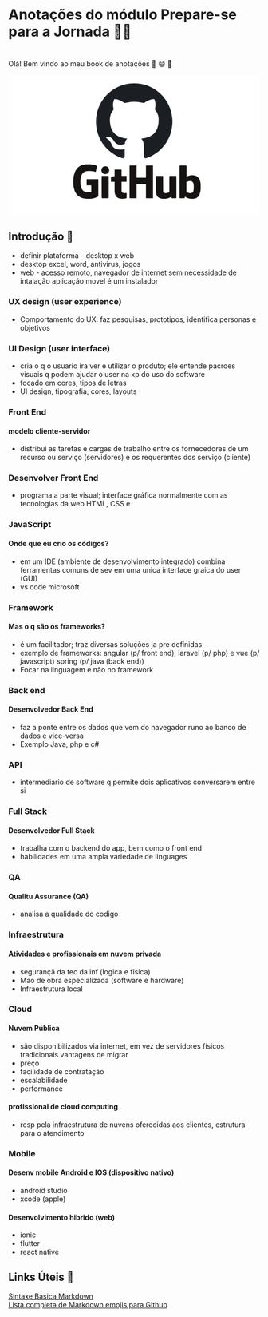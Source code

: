 

# Anotações do módulo Prepare-se para a Jornada :guardsman: <h1>
Olá! Bem vindo ao meu book de anotações :wave: :smile: :blue_book:
 
![Tuxy, GitHub mascot](/assets/images/GitHub.jpg)

## Introdução :loudspeaker:

* definir plataforma - desktop x web
* desktop excel, word, antivirus, jogos
* web - acesso remoto, navegador de internet sem necessidade de intalação aplicação movel é um instalador

### UX design (user experience)
* Comportamento do UX: faz pesquisas, prototipos, identifica personas e objetivos

### UI Design (user interface)
* cria o q o usuario ira ver e utilizar o produto; ele entende pacroes visuais q podem ajudar o user na xp do uso do software
* focado em cores, tipos de letras
* UI design, tipografia, cores, layouts

### Front End
#### modelo cliente-servidor
* distribui as tarefas e cargas de trabalho entre os fornecedores de um recurso ou serviço (servidores) e os requerentes dos serviço (cliente)

### Desenvolver Front End
* programa a parte visual; interface gráfica normalmente com as tecnologias da web HTML, CSS e 

### JavaScript
#### Onde que eu crio os códigos?
* em um IDE (ambiente de desenvolvimento integrado) combina ferramentas comuns de sev em uma unica interface graica do user (GUI)
* vs code microsoft

### Framework
#### Mas o q são os frameworks?
* é um facilitador; traz diversas soluções ja pre definidas 
* exemplo de frameworks: angular (p/ front end), laravel (p/ php) e vue (p/ javascript) spring (p/ java (back end))
* Focar na linguagem e não no framework

### Back end
#### Desenvolvedor Back End
* faz a ponte entre os dados que vem do navegador runo ao banco de dados e vice-versa
* Exemplo Java, php e c#

### API
* intermediario de software q permite dois aplicativos conversarem entre si

### Full Stack
#### Desenvolvedor Full Stack
* trabalha com o backend do app, bem como o front end
* habilidades em uma ampla variedade de linguages

### QA
#### Qualitu Assurance (QA)
* analisa a qualidade do codigo

### Infraestrutura
#### Atividades e profissionais em nuvem privada
* segurançã da tec da inf (logica e fisica)
* Mao de obra especializada (software e hardware)
* Infraestrutura local

### Cloud
#### Nuvem Pública
* são disponibilizados via internet, em vez de servidores físicos tradicionais vantagens de migrar
* preço
* facilidade de contratação
* escalabilidade
* performance
#### profissional de cloud computing
* resp pela infraestrutura de nuvens oferecidas aos clientes, estrutura para o atendimento

### Mobile
#### Desenv mobile Android e IOS (dispositivo nativo)
* android studio 
* xcode (apple)
#### Desenvolvimento hibrido (web)
* ionic
* flutter
* react native
 
 ## Links Úteis :link:
[Sintaxe Basica Markdown](https://www.markdownguide.org/basic-syntax/) <br>
[Lista completa de Markdown emojis para Github](https://dev.to/nikolab/complete-list-of-github-markdown-emoji-markup-5aia)
